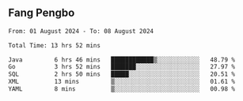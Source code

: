 ## Fang Pengbo

<!--START_SECTION:waka-->

```txt
From: 01 August 2024 - To: 08 August 2024

Total Time: 13 hrs 52 mins

Java         6 hrs 46 mins   ████████████▒░░░░░░░░░░░░   48.79 %
Go           3 hrs 52 mins   ███████░░░░░░░░░░░░░░░░░░   27.97 %
SQL          2 hrs 50 mins   █████░░░░░░░░░░░░░░░░░░░░   20.51 %
XML          13 mins         ▒░░░░░░░░░░░░░░░░░░░░░░░░   01.61 %
YAML         8 mins          ▒░░░░░░░░░░░░░░░░░░░░░░░░   00.98 %
```

<!--END_SECTION:waka-->